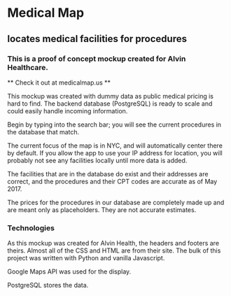 # Medical Map

## locates medical facilities for procedures

### This is a proof of concept mockup created for Alvin Healthcare.

** Check it out at medicalmap.us **

This mockup was created with dummy data as public medical pricing is hard to find. The backend database (PostgreSQL) is ready to scale and could easily handle incoming information.

Begin by typing into the search bar; you will see the current procedures in the database that match.

The current focus of the map is in NYC, and will automatically center there by default. If you allow the app to use your IP address for location, you will probably not see any facilities locally until more data is added.

The facilities that are in the database do exist and their addresses are correct, and the procedures and their CPT codes are accurate as of May 2017.

The prices for the procedures in our database are completely made up and are meant only as placeholders. They are not accurate estimates.

### Technologies

As this mockup was created for Alvin Health, the headers and footers are theirs. Almost all of the CSS and HTML are from their site. The bulk of this project was written with Python and vanilla Javascript.

Google Maps API was used for the display.

PostgreSQL stores the data.



